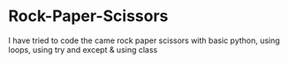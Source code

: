 # Rock-Paper-Scissors
I have tried to code the came rock paper scissors with basic python, using loops, using try and except &amp; using class

